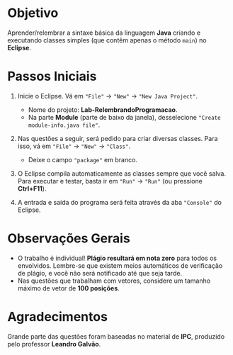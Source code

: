 # Objetivo
Aprender/relembrar a sintaxe básica da linguagem **Java** criando e executando classes simples (que contêm apenas o método `main`) no **Eclipse**.

# Passos Iniciais

1. Inicie o Eclipse. Vá em `"File"` → `"New"` → `"New Java Project"`.
   - Nome do projeto: **Lab-RelembrandoProgramacao**.
   - Na parte **Module** (parte de baixo da janela), desselecione `"Create module-info.java file"`.

2. Nas questões a seguir, será pedido para criar diversas classes. Para isso, vá em `"File"` → `"New"` → `"Class"`.
   - Deixe o campo `"package"` em branco.

3. O Eclipse compila automaticamente as classes sempre que você salva. Para executar e testar, basta ir em `"Run"` → `"Run"` (ou pressione **Ctrl+F11**).

4. A entrada e saída do programa será feita através da aba `"Console"` do Eclipse.

# Observações Gerais
- O trabalho é individual! **Plágio resultará em nota zero** para todos os envolvidos. Lembre-se que existem meios automáticos de verificação de plágio, e você não será notificado até que seja tarde.
- Nas questões que trabalham com vetores, considere um tamanho máximo de vetor de **100 posições**.

# Agradecimentos
Grande parte das questões foram baseadas no material de **IPC**, produzido pelo professor **Leandro Galvão**.

